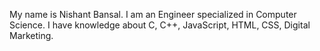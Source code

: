 My name is Nishant Bansal. 
I am an Engineer specialized in Computer Science.
I have knowledge about C, C++, JavaScript, HTML, CSS, Digital Marketing.
